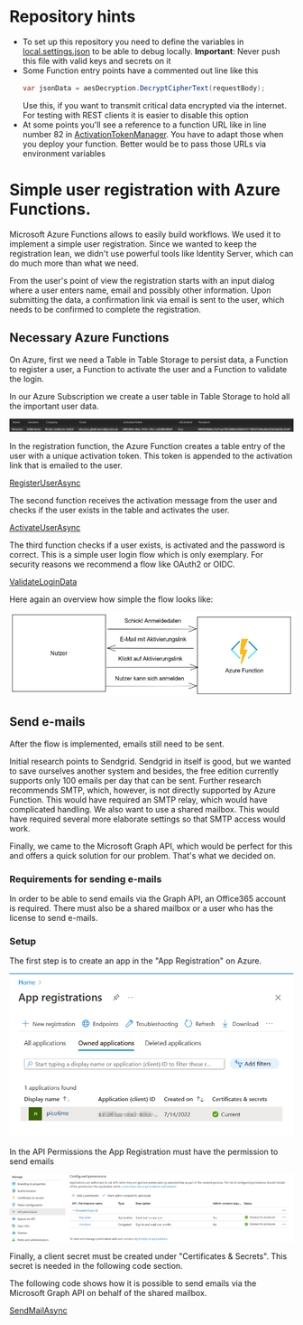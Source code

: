 # Repository hints

- To set up this repository you need to define the variables in [local.settings.json](./SimpleUserManagement/local.settings.json) to be able to debug locally. <b>Important</b>: Never push this file with valid keys and secrets on it
- Some Function entry points have a commented out line like this
    ```csharp
    var jsonData = aesDecryption.DecryptCipherText(requestBody);
    ```
    Use this, if you want to transmit critical data encrypted via the internet. For testing with REST clients it is easier to disable this option
- At some points you'll see a reference to a function URL like in line number 82 in [ActivationTokenManager](./SimpleUserManagement/Implementations/ActivationTokenManager.cs). You have to adapt those when you deploy your function. Better would be to pass those URLs via environment variables

# Simple user registration with Azure Functions. 

Microsoft Azure Functions allows to easily build workflows. We used it to implement a simple user registration. Since we wanted to keep the registration lean, we didn't use powerful tools like Identity Server, which can do much more than what we need.

From the user's point of view the registration starts with an input dialog where a user enters name, email and possibly other information. Upon submitting the data, a confirmation link via email is sent to the user, which needs to be confirmed to complete the registration.

## Necessary Azure Functions

On Azure, first we need a Table in Table Storage to persist data, a Function to register a user, a Function to activate the user and a Function to validate the login.

In our Azure Subscription we create a user table in Table Storage to hold all the important user data.

![image.png](/.attachments/image-558c8d36-09b4-4069-b4b9-5f449cf44503.png)

In the registration function, the Azure Function creates a table entry of the user with a unique activation token. This token is appended to the activation link that is emailed to the user.

[RegisterUserAsync](./SimpleUserManagement/Implementations/ActivationTokenManager.cs)

The second function receives the activation message from the user and checks if the user exists in the table and activates the user.

[ActivateUserAsync](./SimpleUserManagement/Implementations/ActivationTokenManager.cs)

The third function checks if a user exists, is activated and the password is correct. This is a simple user login flow which is only exemplary. For security reasons we recommend a flow like OAuth2 or OIDC.

[ValidateLoginData](./SimpleUserManagement/Implementations/UserValidator.cs)

Here again an overview how simple the flow looks like:

![image.png](/.attachments/image-d56f886a-af65-421e-805c-6f2b486db75a.png)

## Send e-mails

After the flow is implemented, emails still need to be sent.

Initial research points to Sendgrid. Sendgrid in itself is good, but we wanted to save ourselves another system and besides, the free edition currently supports only 100 emails per day that can be sent. Further research recommends SMTP, which, however, is not directly supported by Azure Function. This would have required an SMTP relay, which would have complicated handling. We also want to use a shared mailbox. This would have required several more elaborate settings so that SMTP access would work.

Finally, we came to the Microsoft Graph API, which would be perfect for this and offers a quick solution for our problem. That's what we decided on.

### Requirements for sending e-mails

In order to be able to send emails via the Graph API, an Office365 account is required. There must also be a shared mailbox or a user who has the license to send e-mails.

### Setup

The first step is to create an app in the "App Registration" on Azure.

![image.png](/.attachments/image-dbcb3c43-a870-4b6a-8957-946c73e0fc8e.png)

In the API Permissions the App Registration must have the permission to send emails

![image.png](/.attachments/image-de8522f4-99de-49fb-bf10-adeda1d11337.png)

Finally, a client secret must be created under "Certificates & Secrets". This secret is needed in the following code section.

The following code shows how it is possible to send emails via the Microsoft Graph API on behalf of the shared mailbox.

[SendMailAsync](./SimpleUserManagement/Implementations/EmailSender.cs)